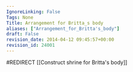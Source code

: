 ```yaml
---
IgnoreLinking: False
Tags: None
Title: Arrangement for Britta_s body
aliases: ["Arrangement_for_Britta's_body"]
draft: False
revision_date: 2014-04-12 09:45:57+00:00
revision_id: 24001
---
```


#REDIRECT [[Construct shrine for Britta's body]]